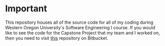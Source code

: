 # Important

This repository houses all of the source code for all of my coding during Western Oregon University's Software Engineering I course. If you would like to see the code for the Capstone Project that my team and I worked on, then you need to visit [this](https://bitbucket.org/Hexamoy/toastercode/src/master/) repository on Bitbucket.
